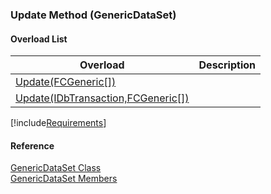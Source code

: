 ﻿### Update Method (GenericDataSet)

#### Overload List

| Overload | Description |
| --- | --- |
| [Update(FCGeneric\[\])](fcSDK~FChoice.Foundation.GenericDataSet~Update(FCGeneric[]).md) |   |
| [Update(IDbTransaction,FCGeneric\[\])](fcSDK~FChoice.Foundation.GenericDataSet~Update(IDbTransaction,FCGeneric[]).md) |   |

[!include[Requirements](../partials/requirements.md)]

#### Reference

[GenericDataSet Class](fcSDK~FChoice.Foundation.GenericDataSet.md)  
[GenericDataSet Members](fcSDK~FChoice.Foundation.GenericDataSet_members.md)